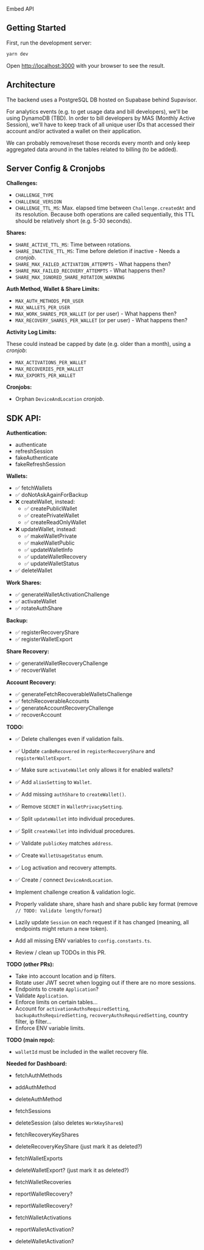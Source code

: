 Embed API

## Getting Started

First, run the development server:

```bash
yarn dev
```

Open [http://localhost:3000](http://localhost:3000) with your browser to see the result.

## Architecture

The backend uses a PostgreSQL DB hosted on Supabase behind Supavisor.

For analytics events (e.g. to get usage data and bill developers), we'll be using DynamoDB (TBD). In order to bill developers by MAS (Monthly Active Session),
we'll have to keep track of all unique user IDs that accessed their account and/or activated a wallet on their application.

We can probably remove/reset those records every month and only keep aggregated data around in the tables related to billing (to be added).

## Server Config & Cronjobs

**Challenges:**

- `CHALLENGE_TYPE`
- `CHALLENGE_VERSION`
- `CHALLENGE_TTL_MS`: Max. elapsed time between `Challenge.createdAt` and its resolution. Because both operations are
  called sequentially, this TTL should be relatively short (e.g. 5-30 seconds).

**Shares:**

- `SHARE_ACTIVE_TTL_MS`: Time between rotations.
- `SHARE_INACTIVE_TTL_MS`: Time before deletion if inactive - Needs a _cronjob_.
- `SHARE_MAX_FAILED_ACTIVATION_ATTEMPTS` - What happens then?
- `SHARE_MAX_FAILED_RECOVERY_ATTEMPTS` - What happens then?
- `SHARE_MAX_IGNORED_SHARE_ROTATION_WARNING`

**Auth Method, Wallet & Share Limits:**

- `MAX_AUTH_METHODS_PER_USER`
- `MAX_WALLETS_PER_USER`
- `MAX_WORK_SHARES_PER_WALLET` (or per user) - What happens then?
- `MAX_RECOVERY_SHARES_PER_WALLET` (or per user) - What happens then?

**Activity Log Limits:**

These could instead be capped by date (e.g. older than a month), using a _cronjob_:

- `MAX_ACTIVATIONS_PER_WALLET`
- `MAX_RECOVERIES_PER_WALLET`
- `MAX_EXPORTS_PER_WALLET`

**Cronjobs:**

- Orphan `DeviceAndLocation` _cronjob_.

## SDK API:

**Authentication:**
- authenticate
- refreshSession
- fakeAuthenticate
- fakeRefreshSession

**Wallets:**
- ✅ fetchWallets
- ✅ doNotAskAgainForBackup
- ❌ createWallet, instead:
  - ✅ createPublicWallet
  - ✅ createPrivateWallet
  - ✅ createReadOnlyWallet
- ❌ updateWallet, instead:
  - ✅ makeWalletPrivate
  - ✅ makeWalletPublic
  - ✅ updateWalletInfo
  - ✅ updateWalletRecovery
  - ✅ updateWalletStatus
- ✅ deleteWallet

**Work Shares:**
- ✅ generateWalletActivationChallenge
- ✅ activateWallet
- ✅ rotateAuthShare

**Backup:**
- ✅ registerRecoveryShare
- ✅ registerWalletExport

**Share Recovery:**
- ✅ generateWalletRecoveryChallenge
- ✅ recoverWallet

**Account Recovery:**
- ✅ generateFetchRecoverableWalletsChallenge
- ✅ fetchRecoverableAccounts
- ✅ generateAccountRecoveryChallenge
- ✅ recoverAccount

**TODO:**
- ✅ Delete challenges even if validation fails.
- ✅ Update `canBeRecovered` in `registerRecoveryShare` and `registerWalletExport`.
- ✅ Make sure `activateWallet` only allows it for enabled wallets?
- ✅ Add `aliasSetting` to `Wallet`.
- ✅ Add missing `authShare` to `createWallet()`.
- ✅ Remove `SECRET` in `WalletPrivacySetting`.
- ✅ Split `updateWallet` into individual procedures.
- ✅ Split `createWallet` into individual procedures.
- ✅ Validate `publicKey` matches `address`.
- ✅ Create `WalletUsageStatus` enum.
- ✅ Log activation and recovery attempts.
- ✅ Create / connect `DeviceAndLocation`.

-  Implement challenge creation & validation logic.

- Properly validate share, share hash and share public key format (remove `// TODO: Validate length/format`)
- Lazily update `Session` on each request if it has changed (meaning, all endpoints might return a new token).
- Add all missing ENV variables to `config.constants.ts`.
- Review / clean up TODOs in this PR.

**TODO (other PRs):**

- Take into account location and ip filters.
- Rotate user JWT secret when logging out if there are no more sessions.
- Endpoints to create `Application`?
- Validate `Application`.
- Enforce limits on certain tables...
- Account for `activationAuthsRequiredSetting`, `backupAuthsRequiredSetting`, `recoveryAuthsRequiredSetting`, country filter, ip filter...
- Enforce ENV variable limits.

**TODO (main repo):**

- `walletId` must be included in the wallet recovery file.

**Needed for Dashboard:**

- fetchAuthMethods
- addAuthMethod
- deleteAuthMethod

- fetchSessions
- deleteSession (also deletes `WorkKeyShare`s)

- fetchRecoveryKeyShares
- deleteRecoveryKeyShare (just mark it as deleted?)

- fetchWalletExports
- deleteWalletExport? (just mark it as deleted?)

- fetchWalletRecoveries
- reportWalletRecovery?
- reportWalletRecovery?

- fetchWalletActivations
- reportWalletActivation?
- deleteWalletActivation?




